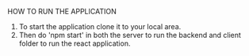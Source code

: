   HOW TO RUN THE APPLICATION
1. To start the application clone it to your local area.
2. Then do 'npm start' in both the server to run the backend and client folder to run the react application.
